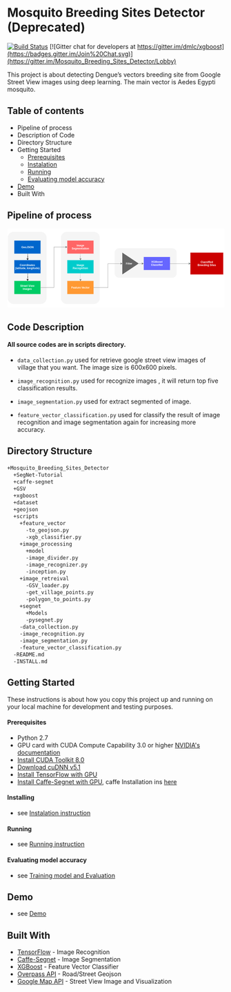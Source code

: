 # Mosquito Breeding Sites Detector (Deprecated)

[![Build Status](https://travis-ci.org/pcrete/Mosquito_Breeding_Sites_Detector.svg?branch=master)](https://travis-ci.org/pcrete/Mosquito_Breeding_Sites_Detector) [![Gitter chat for developers at https://gitter.im/dmlc/xgboost](https://badges.gitter.im/Join%20Chat.svg)](https://gitter.im/Mosquito_Breeding_Sites_Detector/Lobby)

This project is about detecting Dengue’s vectors breeding site from Google Street View images using deep learning. The main vector is Aedes Egypti mosquito.

## Table of contents

* Pipeline of process
* Description of Code
* Directory Structure
* Getting Started
    * [Prerequisites](#Prerequisites)
    * [Instalation](INSTALL.md)
    * [Running](scripts/README.md)
    * [Evaluating model accuracy](dataset/README.md)
* [Demo](demo/README.md)
* Built With

## Pipeline of process
![Pipeline of process](pic/pipeline.png)

## Code Description

#### All source codes are in scripts directory.

* `data_collection.py` used for retrieve google street view images of village that you want. The image size is 600x600 pixels.

* `image_recognition.py` used for recognize images , it will return top five classification results.

* `image_segmentation.py` used for extract segmented of image.

* `feature_vector_classification.py` used for classify the result of image recognition and image segmentation again for increasing more accuracy.

## Directory Structure
```
+Mosquito_Breeding_Sites_Detector
  +SegNet-Tutorial
  +caffe-segnet
  +GSV
  +xgboost
  +dataset
  +geojson
  +scripts
    +feature_vector
      -to_geojson.py
      -xgb_classifier.py
    +image_processing
      +model
      -image_divider.py
      -image_recognizer.py
      -inception.py
    +image_retreival
      -GSV_loader.py
      -get_village_points.py
      -polygon_to_points.py
    +segnet
      +Models
      -pysegnet.py
    -data_collection.py
    -image_recognition.py
    -image_segmentation.py
    -feature_vector_classification.py
  -README.md
  -INSTALL.md
```

## Getting Started <a name="Prerequisites"></a>

These instructions is about how you copy this project up and running on your local machine for development and testing purposes.

#### Prerequisites

* Python 2.7
* GPU card with CUDA Compute Capability 3.0 or higher [NVIDIA's documentation](https://developer.nvidia.com/cuda-gpus)
* [Install CUDA Toolkit 8.0](https://developer.nvidia.com/cuda-downloads)
* [Download cuDNN v5.1](https://developer.nvidia.com/cudnn)
* [Install TensorFlow with GPU](https://www.tensorflow.org/install/)
* [Install Caffe-Segnet with GPU](https://github.com/alexgkendall/caffe-segnet), caffe Installation ins [here](http://caffe.berkeleyvision.org/installation.html)

#### Installing

* see [Instalation instruction](INSTALL.md)

#### Running
* see [Running instruction](scripts/README.md)

#### Evaluating model accuracy
* see [Training model and Evaluation](dataset/README.md)

## Demo
* see [Demo](demo/README.md)

## Built With

* [TensorFlow](https://github.com/tensorflow/models) - Image Recognition
* [Caffe-Segnet](https://github.com/alexgkendall/caffe-segnet) - Image Segmentation
* [XGBoost](https://github.com/dmlc/xgboost) - Feature Vector Classifier
* [Overpass API](https://github.com/mvexel/overpass-api-python-wrapper) - Road/Street Geojson
* [Google Map API](https://developers.google.com/maps/) - Street View Image and Visualization
